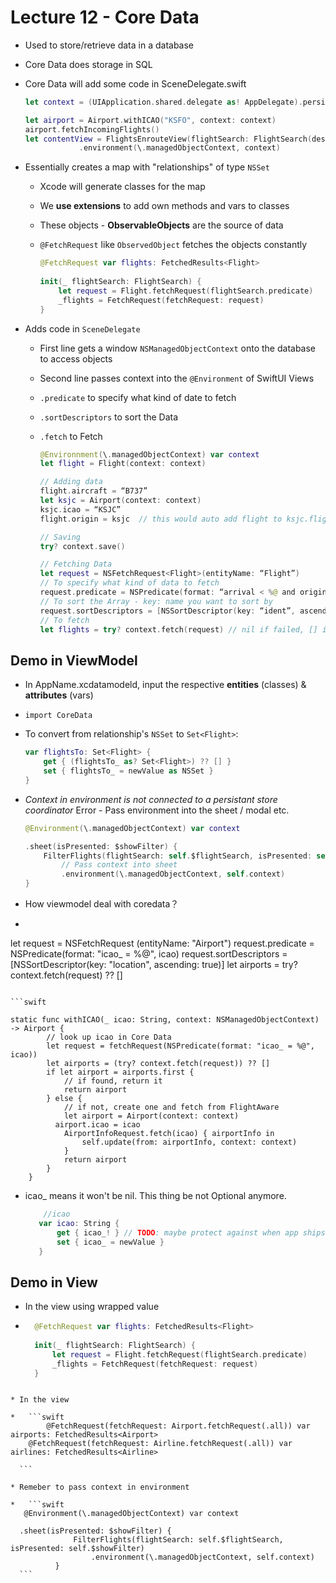 # Lecture 12 - Core Data

* Used to store/retrieve data in a database

* Core Data does storage in SQL
* Core Data will add some code in SceneDelegate.swift

    ```swift
    let context = (UIApplication.shared.delegate as! AppDelegate).persistentContainer.viewContext
    
    let airport = Airport.withICAO("KSFO", context: context)
    airport.fetchIncomingFlights()
    let contentView = FlightsEnrouteView(flightSearch: FlightSearch(destination: airport))
                .environment(\.managedObjectContext, context)
    
    ```

* Essentially creates a map with "relationships" of type `NSSet`

  * Xcode will generate classes for the map

  * We **use extensions** to add own methods and vars to classes

  * These objects - **ObservableObjects** are the source of data

  * `@FetchRequest` like `ObservedObject` fetches the objects constantly

    ```swift
    @FetchRequest var flights: FetchedResults<Flight>
        
    init(_ flightSearch: FlightSearch) {
        let request = Flight.fetchRequest(flightSearch.predicate)
        _flights = FetchRequest(fetchRequest: request)
    }
    ```

* Adds code in `SceneDelegate`

  * First line gets a window `NSManagedObjectContext` onto the database to access objects

  * Second line passes context into the `@Environment` of SwiftUI Views

  * `.predicate` to specify what kind of date to fetch

  * `.sortDescriptors` to sort the Data

  * `.fetch` to Fetch

    ```swift
    @Environnment(\.managedObjectContext) var context
    let flight = Flight(context: context)
    
    // Adding data
    flight.aircraft = “B737” 
    let ksjc = Airport(context: context)
    ksjc.icao = “KSJC” 
    flight.origin = ksjc  // this would auto add flight to ksjc.flightsFrom too
    
    // Saving 
    try? context.save()
    
    // Fetching Data
    let request = NSFetchRequest<Flight>(entityName: “Flight”)
    // To specify what kind of data to fetch
    request.predicate = NSPredicate(format: “arrival < %@ and origin = %@“, Date(), ksjc)
    // To sort the Array - key: name you want to sort by
    request.sortDescriptors = [NSSortDescriptor(key: “ident”, ascending: true)]
    // To fetch
    let flights = try? context.fetch(request) // nil if failed, [] if no flights
    ```

    

## Demo in ViewModel

* In AppName.xcdatamodeld, input the respective **entities** (classes) & **attributes** (vars)

* `import CoreData`

* To convert from relationship's  `NSSet` to `Set<Flight>`:

  ```swift
  var flightsTo: Set<Flight> {
      get { (flightsTo_ as? Set<Flight>) ?? [] }
      set { flightsTo_ = newValue as NSSet }
  }
  ```

* *Context in environment is not connected to a persistant store coordinator* Error - Pass environment into the sheet / modal etc.

  ```swift
  @Environment(\.managedObjectContext) var context
  
  .sheet(isPresented: $showFilter) {
      FilterFlights(flightSearch: self.$flightSearch, isPresented: self.$showFilter)
          // Pass context into sheet
          .environment(\.managedObjectContext, self.context)
  }
  ```

* How viewmodel deal with coredata？

*   ```swift
  let request = NSFetchRequest<Airport> (entityName: "Airport")
  request.predicate = NSPredicate(format: "icao_ = %@", icao)
  request.sortDescriptors = [NSSortDescriptor(key: "location", ascending: true)]
  let airports = try? context.fetch(request) ?? []
  
  ```
  
  ```swift
      
  static func withICAO(_ icao: String, context: NSManagedObjectContext) -> Airport {
          // look up icao in Core Data
          let request = fetchRequest(NSPredicate(format: "icao_ = %@", icao))
          let airports = (try? context.fetch(request)) ?? []
          if let airport = airports.first {
              // if found, return it
              return airport
          } else {
              // if not, create one and fetch from FlightAware
              let airport = Airport(context: context)
            airport.icao = icao
              AirportInfoRequest.fetch(icao) { airportInfo in
                  self.update(from: airportInfo, context: context)
              }
              return airport
          }
      }
  ```
  
* icao_ means it won't be nil. This thing be not Optional anymore.

   ```swift
       //icao
      var icao: String {
          get { icao_! } // TODO: maybe protect against when app ships?
          set { icao_ = newValue }
      }
  ```


## Demo in View
* In the view using wrapped value 

*   ```swift
      @FetchRequest var flights: FetchedResults<Flight>
        
      init(_ flightSearch: FlightSearch) {
          let request = Flight.fetchRequest(flightSearch.predicate)
          _flights = FetchRequest(fetchRequest: request)
      }
  ```

* In the view

*   ```swift
          @FetchRequest(fetchRequest: Airport.fetchRequest(.all)) var airports: FetchedResults<Airport>
      @FetchRequest(fetchRequest: Airline.fetchRequest(.all)) var airlines: FetchedResults<Airline>
      
    ```

* Remeber to pass context in environment 

*   ```swift
     @Environment(\.managedObjectContext) var context
    
    .sheet(isPresented: $showFilter) {
                FilterFlights(flightSearch: self.$flightSearch, isPresented: self.$showFilter)
                    .environment(\.managedObjectContext, self.context)
            }
    ```

